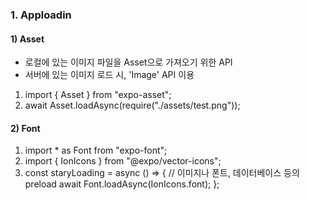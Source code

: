 ### 1. Apploadin

#### 1) Asset

- 로컬에 있는 이미지 파일을 Asset으로 가져오기 위한 API
- 서버에 있는 이미지 로드 시, 'Image' API 이용

1. import { Asset } from "expo-asset";
2. await Asset.loadAsync(require("./assets/test.png"));

#### 2) Font

1. import \* as Font from "expo-font";
2. import { IonIcons } from "@expo/vector-icons";
3. const staryLoading = async () => {
   // 이미지나 폰트, 데이터베이스 등의 preload
   await Font.loadAsync(IonIcons.font);
   };
